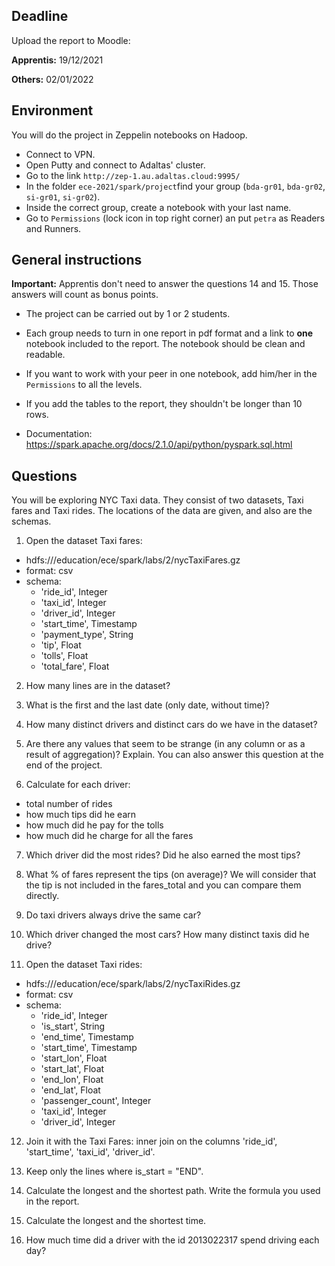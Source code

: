 ## Deadline

Upload the report to Moodle: 

**Apprentis:** 19/12/2021 

**Others:** 02/01/2022 

## Environment

You will do the project in Zeppelin notebooks on Hadoop.

- Connect to VPN.
- Open Putty and connect to Adaltas' cluster.
- Go to the link `http://zep-1.au.adaltas.cloud:9995/`
- In the folder `ece-2021/spark/project`find your group (`bda-gr01`, `bda-gr02`, `si-gr01`, `si-gr02`).
- Inside the correct group, create a notebook with your last name.
- Go to `Permissions` (lock icon in top right corner) an put `petra` as Readers and Runners.

## General instructions

**Important:** Apprentis don't need to answer the questions 14 and 15. Those answers will count as bonus points. 

- The project can be carried out by 1 or 2 students.
- Each group needs to turn in one report in pdf format and a link to **one** notebook included to the report. The notebook should be clean and readable.
- If you want to work with your peer in one notebook, add him/her in the `Permissions` to all the levels.
- If you add the tables to the report, they shouldn't be longer than 10 rows.


- Documentation: https://spark.apache.org/docs/2.1.0/api/python/pyspark.sql.html

## Questions
 
You will be exploring NYC Taxi data. They consist of two datasets, Taxi fares and Taxi rides. The locations of the data are given, and also are the schemas.

1. Open the dataset Taxi fares:

- hdfs:///education/ece/spark/labs/2/nycTaxiFares.gz
- format: csv
- schema: 
    - 'ride_id', Integer
    - 'taxi_id', Integer
    - 'driver_id', Integer
    - 'start_time', Timestamp
    - 'payment_type', String
    - 'tip', Float
    - 'tolls', Float
    - 'total_fare', Float

2. How many lines are in the dataset?

3. What is the first and the last date (only date, without time)?

4. How many distinct drivers and distinct cars do we have in the dataset?

5. Are there any values that seem to be strange (in any column or as a result of aggregation)? Explain. You can also answer this question at the end of the project.

6. Calculate for each driver:

 - total number of rides
 - how much tips did he earn
 - how much did he pay for the tolls
 - how much did he charge for all the fares

7. Which driver did the most rides? Did he also earned the most tips? 

8. What % of fares represent the tips (on average)? We will consider that the tip is not included in the fares_total and you can compare them directly.

9. Do taxi drivers always drive the same car?

10. Which driver changed the most cars? How many distinct taxis did he drive?

11. Open the dataset Taxi rides:

- hdfs:///education/ece/spark/labs/2/nycTaxiRides.gz
- format: csv
- schema:
    - 'ride_id', Integer
    - 'is_start', String
    - 'end_time', Timestamp
    - 'start_time', Timestamp
    - 'start_lon', Float
    - 'start_lat', Float
    - 'end_lon', Float
    - 'end_lat', Float
    - 'passenger_count', Integer
    - 'taxi_id', Integer
    - 'driver_id', Integer

12. Join it with the Taxi Fares: inner join on the columns 'ride_id', 'start_time', 'taxi_id', 'driver_id'.

13. Keep only the lines where is_start = "END".

14. Calculate the longest and the shortest path. Write the formula you used in the report.

15. Calculate the longest and the shortest time.

16. How much time did a driver with the id 2013022317 spend driving each day?
